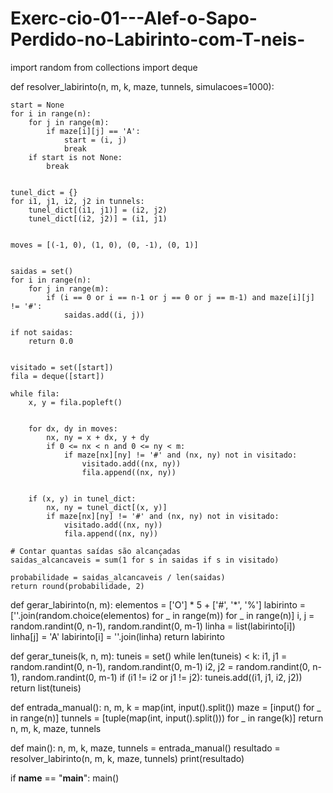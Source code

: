 # Exerc-cio-01---Alef-o-Sapo-Perdido-no-Labirinto-com-T-neis-
import random
from collections import deque

def resolver_labirinto(n, m, k, maze, tunnels, simulacoes=1000):
    
    start = None
    for i in range(n):
        for j in range(m):
            if maze[i][j] == 'A':
                start = (i, j)
                break
        if start is not None:
            break

    
    tunel_dict = {}
    for i1, j1, i2, j2 in tunnels:
        tunel_dict[(i1, j1)] = (i2, j2)
        tunel_dict[(i2, j2)] = (i1, j1)

    
    moves = [(-1, 0), (1, 0), (0, -1), (0, 1)]

   
    saidas = set()
    for i in range(n):
        for j in range(m):
            if (i == 0 or i == n-1 or j == 0 or j == m-1) and maze[i][j] != '#':
                saidas.add((i, j))

    if not saidas:
        return 0.0

  
    visitado = set([start])
    fila = deque([start])

    while fila:
        x, y = fila.popleft()

       
        for dx, dy in moves:
            nx, ny = x + dx, y + dy
            if 0 <= nx < n and 0 <= ny < m:
                if maze[nx][ny] != '#' and (nx, ny) not in visitado:
                    visitado.add((nx, ny))
                    fila.append((nx, ny))

       
        if (x, y) in tunel_dict:
            nx, ny = tunel_dict[(x, y)]
            if maze[nx][ny] != '#' and (nx, ny) not in visitado:
                visitado.add((nx, ny))
                fila.append((nx, ny))

    # Contar quantas saídas são alcançadas
    saidas_alcancaveis = sum(1 for s in saidas if s in visitado)

    probabilidade = saidas_alcancaveis / len(saidas)
    return round(probabilidade, 2)


def gerar_labirinto(n, m):
    elementos = ['O'] * 5 + ['#', '*', '%']
    labirinto = [''.join(random.choice(elementos) for _ in range(m)) for _ in range(n)]
    i, j = random.randint(0, n-1), random.randint(0, m-1)
    linha = list(labirinto[i])
    linha[j] = 'A'
    labirinto[i] = ''.join(linha)
    return labirinto

def gerar_tuneis(k, n, m):
    tuneis = set()
    while len(tuneis) < k:
        i1, j1 = random.randint(0, n-1), random.randint(0, m-1)
        i2, j2 = random.randint(0, n-1), random.randint(0, m-1)
        if (i1 != i2 or j1 != j2):
            tuneis.add((i1, j1, i2, j2))
    return list(tuneis)

def entrada_manual():
    n, m, k = map(int, input().split())
    maze = [input() for _ in range(n)]
    tunnels = [tuple(map(int, input().split())) for _ in range(k)]
    return n, m, k, maze, tunnels

def main():
    n, m, k, maze, tunnels = entrada_manual()
    resultado = resolver_labirinto(n, m, k, maze, tunnels)
    print(resultado)

if __name__ == "__main__":
    main()
